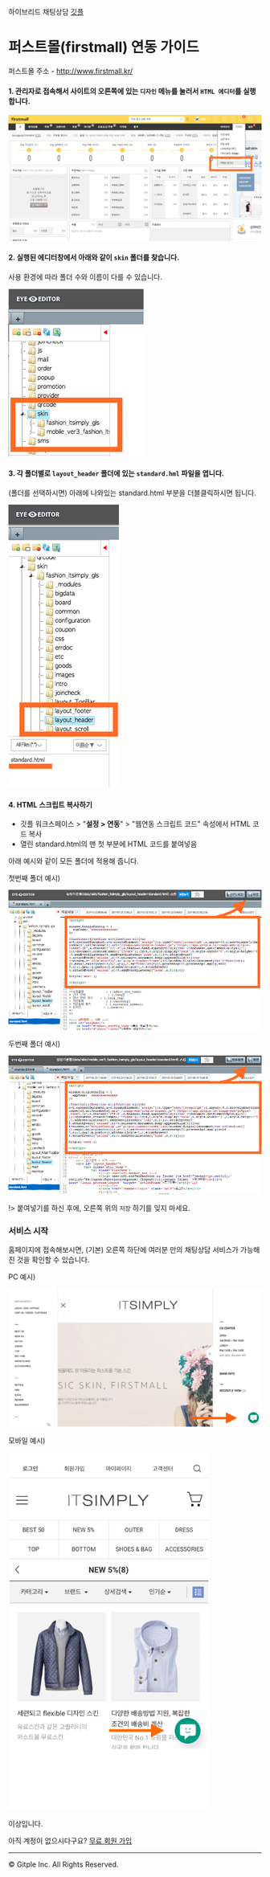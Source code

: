 하이브리드 채팅상담 [깃플](https://gitple.io)

# 퍼스트몰(firstmall) 연동 가이드

퍼스트몰 주소 - http://www.firstmall.kr/

#### 1. 관리자로 접속해서 사이트의 오른쪽에 있는 `디자인` 메뉴를 눌러서 `HTML 에디터`를 실행합니다.

![firstmall html menu](./assets/images/firstmall-sdk/sdk_firstmall_html_menu.png)

#### 2. 실행된 에디터창에서 아래와 같이 `skin` 폴더를 찾습니다.

사용 환경에 따라 폴더 수와 이름이 다를 수 있습니다.

![firstmall script folder](./assets/images/firstmall-sdk/sdk_firstmall_script_folder.png)

#### 3. 각 폴더별로 `layout_header` 폴더에 있는 `standard.hml` 파일을 엽니다.

(폴더를 선택하시면) 아래에 나와있는 standard.html 부분을 더블클릭하시면 됩니다.

![firstmall script file](./assets/images/firstmall-sdk/sdk_firstmall_script_file.png)

#### 4. HTML 스크립트 복사하기
* 깃플 워크스페이스 > "**설정 > 연동**" > "웹연동 스크립트 코드" 속성에서 HTML 코드 복사
* 열린 standard.html의 맨 첫 부분에 HTML 코드를 붙여넣음


아래 예시와 같이 모든 폴더에 적용해 줍니다.

첫번째 폴더 예시)

![firstamll gitple code](./assets/images/firstmall-sdk/sdk_firstmall_gitple_code_1.png)

두번째 폴더 예시)

![firstamll gitple code](./assets/images/firstmall-sdk/sdk_firstmall_gitple_code_2.png)

!> 붙여넣기를 하신 후에, 오른쪽 위의 `저장` 하기를 잊지 마세요.

### 서비스 시작

홈페이지에 접속해보시면, (기본) 오른쪽 하단에 여러분 만의 채팅상담 서비스가 가능해진 것을 확인할 수 있습니다.

PC 예시)

![firstamll gitple pc](./assets/images/firstmall-sdk/sdk_firstmall_gitple_pc.png)

모바일 예시)

<img src="./assets/images/firstmall-sdk/sdk_firstmall_gitple_mobile.png" alt="firstmall gitple mobile" width="400">

이상입니다.

아직 계정이 없으시다구요? [무료 회원 가입](https://workspace.gitple.io/#/register)

---

© Gitple Inc. All Rights Reserved.
